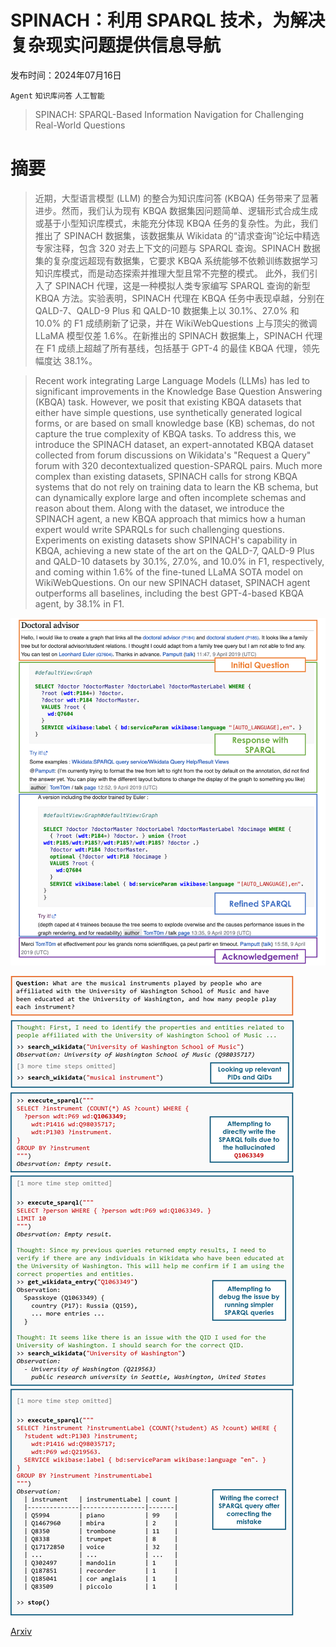 # SPINACH：利用 SPARQL 技术，为解决复杂现实问题提供信息导航

发布时间：2024年07月16日

`Agent` `知识库问答` `人工智能`

> SPINACH: SPARQL-Based Information Navigation for Challenging Real-World Questions

# 摘要

> 近期，大型语言模型 (LLM) 的整合为知识库问答 (KBQA) 任务带来了显著进步。然而，我们认为现有 KBQA 数据集因问题简单、逻辑形式合成生成或基于小型知识库模式，未能充分体现 KBQA 任务的复杂性。为此，我们推出了 SPINACH 数据集，该数据集从 Wikidata 的“请求查询”论坛中精选专家注释，包含 320 对去上下文的问题与 SPARQL 查询。SPINACH 数据集的复杂度远超现有数据集，它要求 KBQA 系统能够不依赖训练数据学习知识库模式，而是动态探索并推理大型且常不完整的模式。  此外，我们引入了 SPINACH 代理，这是一种模拟人类专家编写 SPARQL 查询的新型 KBQA 方法。实验表明，SPINACH 代理在 KBQA 任务中表现卓越，分别在 QALD-7、QALD-9 Plus 和 QALD-10 数据集上以 30.1%、27.0% 和 10.0% 的 F1 成绩刷新了记录，并在 WikiWebQuestions 上与顶尖的微调 LLaMA 模型仅差 1.6%。在新推出的 SPINACH 数据集上，SPINACH 代理在 F1 成绩上超越了所有基线，包括基于 GPT-4 的最佳 KBQA 代理，领先幅度达 38.1%。

> Recent work integrating Large Language Models (LLMs) has led to significant improvements in the Knowledge Base Question Answering (KBQA) task. However, we posit that existing KBQA datasets that either have simple questions, use synthetically generated logical forms, or are based on small knowledge base (KB) schemas, do not capture the true complexity of KBQA tasks.
  To address this, we introduce the SPINACH dataset, an expert-annotated KBQA dataset collected from forum discussions on Wikidata's "Request a Query" forum with 320 decontextualized question-SPARQL pairs. Much more complex than existing datasets, SPINACH calls for strong KBQA systems that do not rely on training data to learn the KB schema, but can dynamically explore large and often incomplete schemas and reason about them.
  Along with the dataset, we introduce the SPINACH agent, a new KBQA approach that mimics how a human expert would write SPARQLs for such challenging questions. Experiments on existing datasets show SPINACH's capability in KBQA, achieving a new state of the art on the QALD-7, QALD-9 Plus and QALD-10 datasets by 30.1%, 27.0%, and 10.0% in F1, respectively, and coming within 1.6% of the fine-tuned LLaMA SOTA model on WikiWebQuestions. On our new SPINACH dataset, SPINACH agent outperforms all baselines, including the best GPT-4-based KBQA agent, by 38.1% in F1.

![SPINACH：利用 SPARQL 技术，为解决复杂现实问题提供信息导航](../../../paper_images/2407.11417/x3.png)

![SPINACH：利用 SPARQL 技术，为解决复杂现实问题提供信息导航](../../../paper_images/2407.11417/example.png)

[Arxiv](https://arxiv.org/abs/2407.11417)